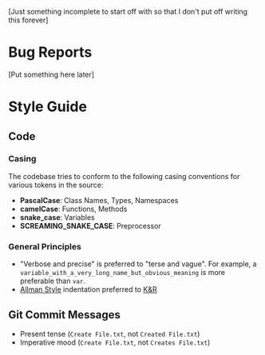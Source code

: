 [Just something incomplete to start off with so that I don't put off writing this forever]

# Bug Reports
[Put something here later]

# Style Guide
## Code
### Casing
The codebase tries to conform to the following casing conventions for various tokens in the source:
- **PascalCase**: Class Names, Types, Namespaces
- **camelCase**: Functions, Methods
- **snake_case**: Variables
- **SCREAMING_SNAKE_CASE**: Preprocessor

### General Principles
- "Verbose and precise" is preferred to "terse and vague". For example, a `variable_with_a_very_long_name_but_obvious_meaning` is more preferable than `var`.
- [Allman Style](https://en.wikipedia.org/wiki/Indentation_style#Allman_style) indentation preferred to [K&R](https://en.wikipedia.org/wiki/Indentation_style#Variant:_Stroustrup)

## Git Commit Messages
- Present tense (`Create File.txt`, not `Created File.txt`)
- Imperative mood (`Create File.txt`, not `Creates File.txt`)
